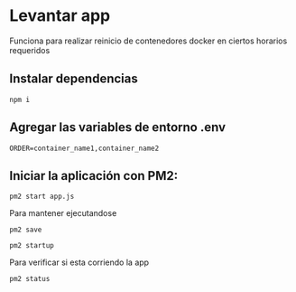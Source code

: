 # Levantar app 
Funciona para realizar reinicio de contenedores docker en ciertos horarios requeridos
## Instalar dependencias 
```
npm i
```

## Agregar las variables de entorno .env

```
ORDER=container_name1,container_name2
```

## Iniciar la aplicación con PM2:
```
pm2 start app.js
```
Para mantener ejecutandose 
```
pm2 save
```
```
pm2 startup
```
Para verificar si esta corriendo la app
```
pm2 status
```
